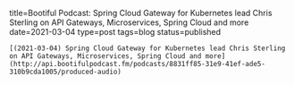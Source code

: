 
title=Bootiful Podcast: Spring Cloud Gateway for Kubernetes lead Chris Sterling on API Gateways, Microservices, Spring Cloud and more
date=2021-03-04
type=post
tags=blog
status=published
~~~~~~
[(2021-03-04) Spring Cloud Gateway for Kubernetes lead Chris Sterling on API Gateways, Microservices, Spring Cloud and more](http://api.bootifulpodcast.fm/podcasts/8831ff85-31e9-41ef-ade5-310b9cda1005/produced-audio) 
            